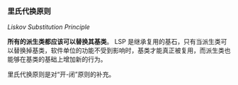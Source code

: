 ### 里氏代换原则

*Liskov Substitution Principle*

**所有的派生类都应该可以替换其基类**。
LSP 是继承复用的基石，只有当派生类可以替换掉基类，软件单位的功能不受到影响时，基类才能真正被复用，而派生类也能够在基类的基础上增加新的行为。

里氏代换原则是对“开-闭”原则的补充。